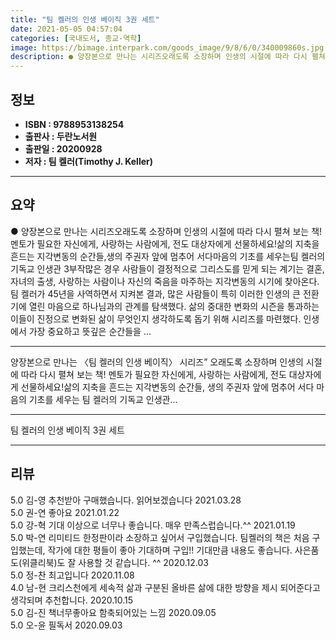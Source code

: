 ```yaml
---
title: "팀 켈러의 인생 베이직 3권 세트"
date: 2021-05-05 04:57:04
categories: [국내도서, 종교-역학]
image: https://bimage.interpark.com/goods_image/9/8/6/0/340009860s.jpg
description: ● 양장본으로 만나는 시리즈오래도록 소장하며 인생의 시절에 따라 다시 펼쳐 보는 책!멘토가 필요한 자신에게, 사랑하는 사람에게, 전도 대상자에게 선물하세요!삶의 지축을 흔드는 지각변동의 순간들,생의 주권자 앞에 멈추어 서다마음의 기초를 세우는팀 켈러의 기독교 인생관 3부작많은 경우
---
```


## **정보**

- **ISBN : 9788953138254**
- **출판사 : 두란노서원**
- **출판일 : 20200928**
- **저자 : 팀 켈러(Timothy J. Keller)**

------



## **요약**

●  양장본으로 만나는  시리즈오래도록 소장하며 인생의 시절에 따라 다시 펼쳐 보는 책!멘토가 필요한 자신에게, 사랑하는 사람에게, 전도 대상자에게 선물하세요!삶의 지축을 흔드는 지각변동의 순간들,생의 주권자 앞에 멈추어 서다마음의 기초를 세우는팀 켈러의 기독교 인생관 3부작많은 경우 사람들이 결정적으로 그리스도를 믿게 되는 계기는 결혼, 자녀의 출생, 사랑하는 사람이나 자신의 죽음을 마주하는 지각변동의 시기에 찾아온다. 팀 켈러가 45년을 사역하면서 지켜본 결과, 많은 사람들이 특히 이러한 인생의 큰 전환기에 열린 마음으로 하나님과의 관계를 탐색했다. 삶의 중대한 변화의 시즌을 통과하는 이들이 진정으로 변화된 삶이 무엇인지 생각하도록 돕기 위해  시리즈를 마련했다. 인생에서 가장 중요하고 뜻깊은 순간들을 ...

------

양장본으로 만나는 〈팀 켈러의 인생 베이직〉 시리즈”
오래도록 소장하며 인생의 시절에 따라 다시 펼쳐 보는 책!
멘토가 필요한 자신에게, 사랑하는 사람에게, 전도 대상자에게 선물하세요!삶의 지축을 흔드는 지각변동의 순간들,
생의 주권자 앞에 멈추어 서다
마음의 기초를 세우는
팀 켈러의 기독교 인생관... 

------


팀 켈러의 인생 베이직 3권 세트 

------


## **리뷰** 

5.0 김-영 추천받아 구매했습니다.  읽어보겠습니다 2021.03.28 <br/>5.0 권-연 좋아요 2021.01.22 <br/>5.0 강-혁 기대 이상으로 너무나 좋습니다. 매우 만족스럽습니다.^^ 2021.01.19 <br/>5.0 박-연 리미티드 한정판이라 소장하고 싶어서 구입했습니다. 팀켈러의 책은 처음 구입했는데, 작가에 대한 평들이 좋아 기대하며 구입!! 기대만큼 내용도 좋습니다. 사은품도(위클리북)도 잘 사용할 것 같습니다. ^^ 2020.12.03 <br/>5.0 정-찬 최고입니다 2020.11.08 <br/>4.0 남-현 크리스천에게 세속적 삶과 구분된 올바른 삶에 대한 방향을  제시 되어준다고 생각되며 추천합니다.  2020.10.15 <br/>5.0 김-진 책너무좋아요 함축되어있는 느낌 2020.09.05 <br/>5.0 오-윤 필독서 2020.09.03 <br/>